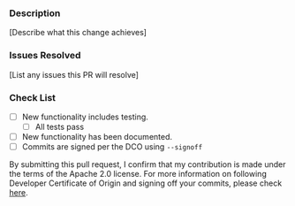 ### Description

[Describe what this change achieves]

### Issues Resolved

[List any issues this PR will resolve]

### Check List

- [ ] New functionality includes testing.
  - [ ] All tests pass
- [ ] New functionality has been documented.
- [ ] Commits are signed per the DCO using `--signoff`

By submitting this pull request, I confirm that my contribution is made under the terms of the Apache 2.0 license.
For more information on following Developer Certificate of Origin and signing off your commits, please check [here](https://github.com/opensearch-project/OpenSearch/blob/main/CONTRIBUTING.md#developer-certificate-of-origin).

